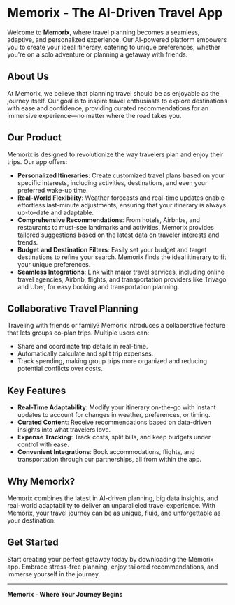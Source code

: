 # Memorix - The AI-Driven Travel App

Welcome to **Memorix**, where travel planning becomes a seamless, adaptive, and personalized experience. Our AI-powered platform empowers you to create your ideal itinerary, catering to unique preferences, whether you're on a solo adventure or planning a getaway with friends.

## About Us
At Memorix, we believe that planning travel should be as enjoyable as the journey itself. Our goal is to inspire travel enthusiasts to explore destinations with ease and confidence, providing curated recommendations for an immersive experience—no matter where the road takes you. 

## Our Product
Memorix is designed to revolutionize the way travelers plan and enjoy their trips. Our app offers:

- **Personalized Itineraries**: Create customized travel plans based on your specific interests, including activities, destinations, and even your preferred wake-up time.
- **Real-World Flexibility**: Weather forecasts and real-time updates enable effortless last-minute adjustments, ensuring that your itinerary is always up-to-date and adaptable.
- **Comprehensive Recommendations**: From hotels, Airbnbs, and restaurants to must-see landmarks and activities, Memorix provides tailored suggestions based on the latest data on traveler interests and trends.
- **Budget and Destination Filters**: Easily set your budget and target destinations to refine your search. Memorix finds the ideal itinerary to fit your unique preferences.
- **Seamless Integrations**: Link with major travel services, including online travel agencies, Airbnb, flights, and transportation providers like Trivago and Uber, for easy booking and transportation planning.

## Collaborative Travel Planning
Traveling with friends or family? Memorix introduces a collaborative feature that lets groups co-plan trips. Multiple users can:
- Share and coordinate trip details in real-time.
- Automatically calculate and split trip expenses.
- Track spending, making group trips more organized and reducing potential conflicts over costs.

## Key Features
- **Real-Time Adaptability**: Modify your itinerary on-the-go with instant updates to account for changes in weather, preferences, or timing.
- **Curated Content**: Receive recommendations based on data-driven insights into what travelers love.
- **Expense Tracking**: Track costs, split bills, and keep budgets under control with ease.
- **Convenient Integrations**: Book accommodations, flights, and transportation through our partnerships, all from within the app.

## Why Memorix?
Memorix combines the latest in AI-driven planning, big data insights, and real-world adaptability to deliver an unparalleled travel experience. With Memorix, your travel journey can be as unique, fluid, and unforgettable as your destination.

## Get Started
Start creating your perfect getaway today by downloading the Memorix app. Embrace stress-free planning, enjoy tailored recommendations, and immerse yourself in the journey.

---

**Memorix - Where Your Journey Begins**
